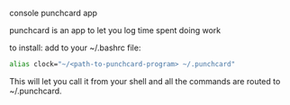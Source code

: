 console punchcard app

punchcard is an app to let you log time spent doing work

to install:
add to your ~/.bashrc file:
```bash
alias clock="~/<path-to-punchcard-program> ~/.punchcard"
```

This will let you call it from your shell and all the commands are routed to ~/.punchcard.
